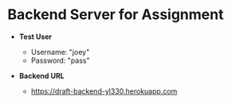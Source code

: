 # Backend Server for Assignment

- **Test User**
  - Username: "joey"
  - Password: "pass"

- **Backend URL**
  - https://draft-backend-yl330.herokuapp.com